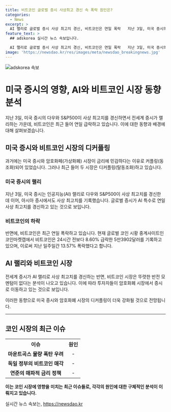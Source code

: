```yaml
---
title: 비트코인 글로벌 증시 사상최고 경신 속 폭락 원인은?
categories:
  - News
excerpt: >
  AI 랠리로 글로벌 증시 사상 최고치 경신, 비트코인은 연일 폭락   지난 3일, 미국 증시의 다우와 S&P500이 사상 최고치를 경신하며 글로벌 증시가 랠리하는 가운데, 비트코인은 연일 급락하고 있다. 이는 AI 랠리로 글로벌 증시가 추가 상승 여력이 있다는 반면, 비트코인은 반전 모멘텀이 없어 부진한 전망이어서 투자자들이 암호화폐 시장에서 증시로 이동하는 추세로 보인다. 최근 암호화폐 시장에서의 부진은 전세계 증시와의 디커플링을 더욱 강화할 전망이다.
feature_text: >
  ## adskorea 실시간 뉴스 속보입니다.

  AI 랠리로 글로벌 증시 사상 최고치 경신, 비트코인은 연일 폭락   지난 3일, 미국 증시의 다우와 S&P500이 사상 최고치를 경신하며 글로벌 증시가 랠리하는 가운데, 비트코인은 연일 급락하고 있다. 이는 AI 랠리로 글로벌 증시가 추가 상승 여력이 있다는 반면, 비트코인은 반전 모멘텀이 없어 부진한 전망이어서 투자자들이 암호화폐 시장에서 증시로 이동하는 추세로 보인다. 최근 암호화폐 시장에서의 부진은 전세계 증시와의 디커플링을 더욱 강화할 전망이다.
image: 'https://newsdao.kr/res/images/meta/newsdao_breakingnews.jpg'
---
```


<p><img src="https://newsdao.kr/res/images/meta/newsdao_breakingnews.jpg" alt="adskorea 속보" /></p>

<h1 data-ke-size="size26">미국 증시의 영향, AI와 비트코인 시장 동향 분석</h1>

<p data-ke-size="size16">지난 3일, 미국 증시의 다우와 S&P500이 사상 최고치를 경신하면서 전세계 증시가 랠리하는 가운데, 비트코인은 최근 들어 연일 급락하고 있습니다. 이에 대한 동향과 배경에 대해 살펴보겠습니다.</p>

<h2 data-ke-size="size24">미국 증시와 비트코인 시장의 디커플링</h2>

<p data-ke-size="size16">과거에는 미국 증시와 암호화페(가상화폐) 시장이 금리에 민감하다는 이유로 커플링(동조화)되어 있었습니다. 그러나 최근 들어 두 시장은 디커플링(탈동조화)하고 있습니다.</p>

<h3>미국 증시의 랠리</h3>

<p data-ke-size="size16">지난 3일, 미국 증시는 인공지능(AI) 랠리로 다우와 S&P500이 사상 최고치를 경신한 데 이어, 아시아 증시에서도 사상 최고치를 기록했습니다. 글로벌 증시가 AI 특수로 연일 사상 최고치를 경신하고 있는 것으로 보입니다.</p>

<h3>비트코인의 하락</h3>

<p data-ke-size="size16">반면에, 비트코인은 최근 연일 폭락하고 있습니다. 현재 글로벌 코인 시황 중계사이트인 코인마켓캡에서 비트코인은 24시간 전보다 8.60% 급락한 5만3902달러를 기록하고 있으며, 이로써 지난 일주일간 13.57% 폭락했다고 합니다.</p>

<h2 data-ke-size="size24">AI 랠리와 비트코인 시장</h2>

<p data-ke-size="size16">전세계 증시가 AI 랠리로 사상 최고치를 경신하는 반면, 비트코인 시장은 뚜렷한 반전 모멘텀이 없다는 분석이 나오고 있습니다. 이에 따라 투자자들이 암호화폐 시장에서 증시로 이동하고 있는 것으로 보입니다.</p>

<p data-ke-size="size16">이러한 동향으로 미국 증시와 암호화폐 시장의 디커플링이 더욱 강화될 것으로 전망됩니다.</p>

<hr>

<h2 data-ke-size="size24">코인 시장의 최근 이슈</h2>

<table>
  <tr>
    <th>이슈</th>
    <th>원인</th>
  </tr>
  <tr>
    <td style="text-align: center; height: 17px;"><b>마운트곡스 물량 폭탄 우려</b></td>
    <td style="text-align: center; height: 17px;">-</td>
  </tr>
  <tr>
    <td style="text-align: center; height: 17px;"><b>독일 정부의 비트코인 매각</b></td>
    <td style="text-align: center; height: 17px;">-</td>
  </tr>
  <tr>
    <td style="text-align: center; height: 17px;"><b>연준의 매파적 금리 정책</b></td>
    <td style="text-align: center; height: 17px;">-</td>
  </tr>
</table>

<p data-ke-size="size16"><b>이는 코인 시장에 영향을 미치는 최근 이슈들로, 각각의 원인에 대한 구체적인 분석이 이뤄지고 있습니다.</b></p>
실시간 뉴스 속보는, <a href="https://newsdao.kr" rel="dofollow">https://newsdao.kr</a>


